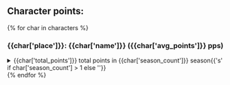 ## Character points:
{% for char in characters %}
### {{char['place']}}: {{char['name']}} ({{char['avg_points']}} pps)
<details>
<summary> {{char['total_points']}} total points in {{char['season_count']}} season{{'s' if char['season_count'] > 1 else ''}} </summary>
{% for season in char['seasons'] %}<details>
<summary>Season {{ season['number'] }}: {{ season['total'] }}</summary>
{% for ctg in season['categories'] %}
**{{ ctg }}** : {{ season['categories'][ctg] }}  {% endfor %}
</details>
{% endfor %}
</details>
{% endfor %}
